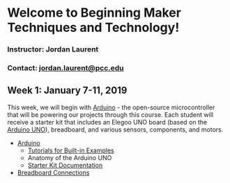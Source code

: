 # Welcome to Beginning Maker Techniques and Technology!

### Instructor: Jordan Laurent 
### Contact: jordan.laurent@pcc.edu

## Week 1: January 7-11, 2019

This week, we will begin with [Arduino](https://www.arduino.cc/) - the open-source microcontroller that will be powering our projects through this course. Each student will receive a starter kit that includes an Elegoo UNO board (based on the [Arduino UNO](https://www.arduino.cc/en/Guide/ArduinoUno)), breadboard, and various sensors, components, and motors.

* [Arduino](https://www.arduino.cc/)
  * [Tutorials for Built-in Examples](https://www.arduino.cc/en/Tutorial/BuiltInExamples)
  * Anatomy of the Arduino UNO
  * [Starter Kit Documentation](https://drive.google.com/open?id=1dFretZhmzl1jESqOIuLNfyv2Ab68hk5N)
* [Breadboard Connections](http://brunswickhackerspace.com/wp-content/uploads/2016/10/breadboard.png)
